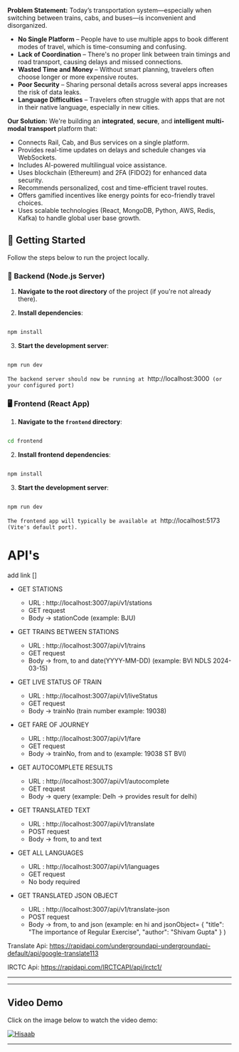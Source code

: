   **Problem Statement:**
  Today’s transportation system—especially when switching between trains, cabs, and buses—is inconvenient and disorganized.
  
  - **No Single Platform** – People have to use multiple apps to book different modes of travel, which is time-consuming and confusing.
  - **Lack of Coordination** – There's no proper link between train timings and road transport, causing delays and missed connections.
  - **Wasted Time and Money** – Without smart planning, travelers often choose longer or more expensive routes.
  - **Poor Security** – Sharing personal details across several apps increases the risk of data leaks.
  - **Language Difficulties** – Travelers often struggle with apps that are not in their native language, especially in new cities.

**Our Solution:**
We're building an **integrated**, **secure**, and **intelligent** **multi-modal transport** platform that:

- Connects Rail, Cab, and Bus services on a single platform.
- Provides real-time updates on delays and schedule changes via WebSockets.
- Includes AI-powered multilingual voice assistance.
- Uses blockchain (Ethereum) and 2FA (FIDO2) for enhanced data security.
- Recommends personalized, cost and time-efficient travel routes.
- Offers gamified incentives like energy points for eco-friendly travel choices.
- Uses scalable technologies (React, MongoDB, Python, AWS, Redis, Kafka) to handle global user base growth.

## 🚀 Getting Started

Follow the steps below to run the project locally.

### 🔧 Backend (Node.js Server)

1. **Navigate to the root directory** of the project (if you're not already there).

2. **Install dependencies**:

```bash

npm install

```

3. **Start the development server**:

```bash

npm run dev

```

`The backend server should now be running at `http://localhost:3000` (or your configured port)`

### 🖥️ Frontend (React App)

1. **Navigate to the `frontend` directory**:

```bash

cd frontend

```

2. **Install frontend dependencies**:

```bash

npm install

```

3. **Start the development server**:

```bash

npm run dev

```

`The frontend app will typically be available at `http://localhost:5173` (Vite's default port).`
# API's


add link
[]

- GET STATIONS

  - URL : http://localhost:3007/api/v1/stations
  - GET request
  - Body -> stationCode (example: BJU)

- GET TRAINS BETWEEN STATIONS

  - URL : http://localhost:3007/api/v1/trains
  - GET request
  - Body -> from, to and date(YYYY-MM-DD) (example: BVI NDLS 2024-03-15)

- GET LIVE STATUS OF TRAIN

  - URL : http://localhost:3007/api/v1/liveStatus
  - GET request
  - Body -> trainNo (train number example: 19038)

- GET FARE OF JOURNEY
  - URL : http://localhost:3007/api/v1/fare
  - GET request
  - Body -> trainNo, from and to (example: 19038 ST BVI)

- GET AUTOCOMPLETE RESULTS
    - URL : http://localhost:3007/api/v1/autocomplete
    - GET request
    - Body -> query (example: Delh -> provides result for delhi)

- GET TRANSLATED TEXT
    - URL : http://localhost:3007/api/v1/translate
    - POST request
    - Body -> from, to and text

- GET ALL LANGUAGES
    - URL : http://localhost:3007/api/v1/languages
    - GET request
    - No body required

- GET TRANSLATED JSON OBJECT 
    - URL : http://localhost:3007/api/v1/translate-json
    - POST request
    - Body -> from, to and json (example: en hi and jsonObject= { 
                                      "title": "The importance of Regular Exercise",
                                      "author": "Shivam Gupta"
                                  }
                                )

Translate Api: https://rapidapi.com/undergroundapi-undergroundapi-default/api/google-translate113

IRCTC Api: https://rapidapi.com/IRCTCAPI/api/irctc1/

---
---

## Video Demo

Click on the image below to watch the video demo:

[![Hisaab](https://www.vdocipher.com/blog/wp-content/uploads/2023/12/DALL%C2%B7E-2023-12-10-20.21.58-A-creative-and-visually-appealing-featured-image-for-a-blog-about-video-thumbnails-for-various-social-platforms-like-YouTube-Instagram-and-TikTok-s-1024x585.png)](https://youtu.be/JjFXxeaGE_c?si=f_2DnWwo7U68B_gq)  

---



